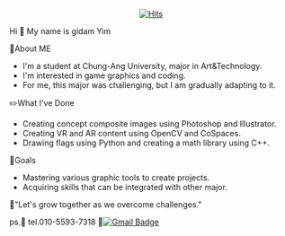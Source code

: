 <div align=center>
	
  [![Hits](https://hits.seeyoufarm.com/api/count/incr/badge.svg?url=https%3A%2F%2Fgithub.com%2Fdlarleka&count_bg=%2379C83D&title_bg=%23555555&icon=&icon_color=%23E7E7E7&title=hits&edge_flat=false)](https://hits.seeyoufarm.com)
  </div>
Hi 👋 My name is gidam Yim

🤔About ME
- I'm a student at Chung-Ang University, major in Art&Technology.
- I'm interested in game graphics and coding.
- For me, this major was challenging, but I am gradually adapting to it.

✏️What I've Done
- Creating concept composite images using Photoshop and Illustrator.
- Creating VR and AR content using OpenCV and CoSpaces.
- Drawing flags using Python and creating a math library using C++.

🎯Goals
- Mastering various graphic tools to create projects.
- Acquiring skills that can be integrated with other major.

👯"Let's grow together as we overcome challenges."

ps.💬 tel.010-5593-7318
📧[![Gmail Badge](https://img.shields.io/badge/Gmail-d14836?style=flat-square&logo=Gmail&logoColor=white&link=mailto:ssimon897@gmail.com)](mailto:ssimon897@gmail.com)
